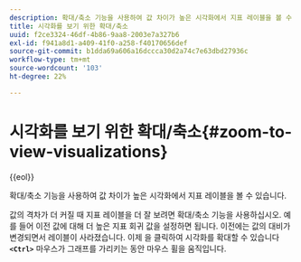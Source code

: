 ```yaml
---
description: 확대/축소 기능을 사용하여 값 차이가 높은 시각화에서 지표 레이블을 볼 수 있습니다.
title: 시각화를 보기 위한 확대/축소
uuid: f2ce3324-46df-4b86-9aa8-2003e7a327b6
exl-id: f941a8d1-a409-41f0-a258-f40170656def
source-git-commit: b1dda69a606a16dccca30d2a74c7e63dbd27936c
workflow-type: tm+mt
source-wordcount: '103'
ht-degree: 22%

---
```


# 시각화를 보기 위한 확대/축소{#zoom-to-view-visualizations}

{{eol}}

확대/축소 기능을 사용하여 값 차이가 높은 시각화에서 지표 레이블을 볼 수 있습니다.

값의 격차가 더 커질 때 지표 레이블을 더 잘 보려면 확대/축소 기능을 사용하십시오. 예를 들어 이전 값에 대해 더 높은 지표 회귀 값을 설정하면 됩니다. 이전에는 값의 대비가 변경되면서 레이블이 사라졌습니다. 이제 을 클릭하여 시각화를 확대할 수 있습니다 **`<Ctrl>`** 마우스가 그래프를 가리키는 동안 마우스 휠을 움직입니다.

